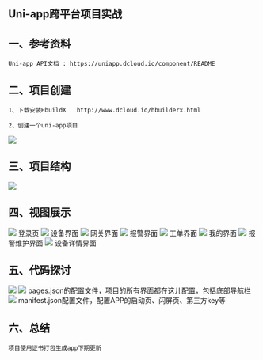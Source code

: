 Uni-app跨平台项目实战
-------------------------------------------------------------------------------------------------
一、参考资料
----------------

	Uni-app API文档 : https://uniapp.dcloud.io/component/README

二、项目创建
----------------
	1、下载安装HbuildX   http://www.dcloud.io/hbuilderx.html

	2、创建一个uni-app项目

<img src="https://github.com/fupan1018/movie-app/blob/master/example/a.png"/>

三、项目结构
----------------
<img src="https://github.com/fupan1018/movie-app/blob/master/example/b.png"/>
	
四、视图展示
----------------
<img src="https://github.com/fupan1018/movie-app/blob/master/example/c.png"/>
	登录页

<img src="https://github.com/fupan1018/movie-app/blob/master/example/d.png"/>
	设备界面

<img src="https://github.com/fupan1018/movie-app/blob/master/example/f.png"/>
	网关界面

<img src="https://github.com/fupan1018/movie-app/blob/master/example/h.png"/>
	报警界面

<img src="https://github.com/fupan1018/movie-app/blob/master/example/i.png"/>
	工单界面

<img src="https://github.com/fupan1018/movie-app/blob/master/example/j.png"/>
	我的界面

<img src="https://github.com/fupan1018/movie-app/blob/master/example/j.png"/>
	报警维护界面

<img src="https://github.com/fupan1018/movie-app/blob/master/example/l.png"/>
	设备详情界面

五、代码探讨
----------------
<img src="https://github.com/fupan1018/movie-app/blob/master/example/m.png"/>
<img src="https://github.com/fupan1018/movie-app/blob/master/example/n.png"/>
	pages.json的配置文件，项目的所有界面都在这儿配置，包括底部导航栏

<img src="https://github.com/fupan1018/movie-app/blob/master/example/o.png"/>
	manifest.json配置文件，配置APP的启动页、闪屏页、第三方key等

六、总结
----------------
	项目使用证书打包生成app下期更新






